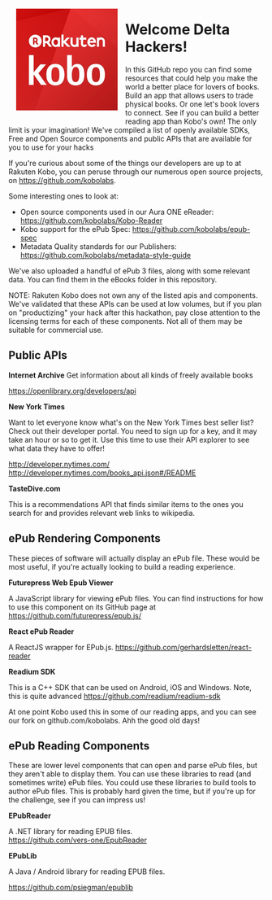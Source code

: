 <img align="left" src="Kobo400x400.jpg" style="height:200px;width:200px;margin:15px" />

# Welcome Delta Hackers!

In this GitHub repo you can find some resources that could help you make the world a better place for lovers of books.  Build an app that allows users to trade physical books. Or one let's book lovers to connect. See if you can build a better reading app than Kobo's own! The only limit is your imagination!  We've compiled a list of openly available SDKs, Free and Open Source components and public APIs that are available for you to use for your hacks

If you're curious about some of the things our developers are up to at Rakuten Kobo, you can peruse through our numerous open source projects, on https://github.com/kobolabs.  


Some interesting ones to look at:

* Open source components used in our Aura ONE eReader: https://github.com/kobolabs/Kobo-Reader
* Kobo support for the ePub Spec: https://github.com/kobolabs/epub-spec
* Metadata Quality standards for our Publishers: https://github.com/kobolabs/metadata-style-guide

We've also uploaded a handful of ePub 3 files, along with some relevant data.  You can find them in the eBooks folder in this repository.

NOTE:  Rakuten Kobo does not own any of the listed apis and components.  We've validated that these APIs can be used at low volumes, but if you plan on "productizing" your hack after this hackathon, pay close attention to the licensing terms for each of these components.  Not all of them may be suitable for commercial use.

## Public APIs

**Internet Archive**
Get information about all kinds of freely available books

https://openlibrary.org/developers/api

**New York Times**

Want to let everyone know what's on the New York Times best seller list? Check out their developer portal. You need to sign up for a key, and it may take an hour or so to get it.  Use this time to use their API explorer to see what data they have to offer!

http://developer.nytimes.com/
http://developer.nytimes.com/books_api.json#/README


**TasteDive.com**

This is a recommendations API that finds similar items to the ones you search for and provides relevant web links to wikipedia.

## ePub Rendering Components

These pieces of software will actually display an ePub file.  These would be most useful, if you're actually looking to build a reading experience.

**Futurepress Web Epub Viewer**

A JavaScript library for viewing ePub files.  You can find instructions for how to use this component on its GitHub page at https://github.com/futurepress/epub.js/

**React ePub Reader**

A ReactJS wrapper for EPub.js.  https://github.com/gerhardsletten/react-reader

**Readium SDK**

This is a C++ SDK that can be used on Android, iOS and Windows.  Note, this is quite advanced
https://github.com/readium/readium-sdk

At one point Kobo used this in some of our reading apps, and you can see our fork on github.com/kobolabs.  Ahh the good old days!

## ePub Reading Components

These are lower level components that can open and parse ePub files, but they aren't able to display them.  You can use these libraries to read (and sometimes write) ePub files.  You could use these libraries to build tools to author ePub files.  This is probably hard given the time, but if you're up for the challenge, see if you can impress us!

**EPubReader**

A .NET library for reading EPUB files.  
https://github.com/vers-one/EpubReader  

**EPubLib**

A Java / Android library for reading EPUB files.

https://github.com/psiegman/epublib

